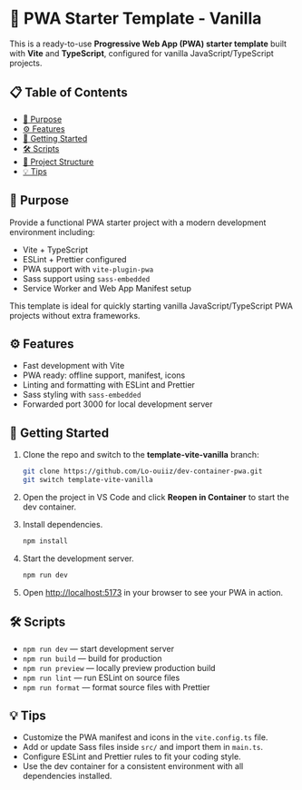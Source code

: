 # 🚀 PWA Starter Template - Vanilla

This is a ready-to-use **Progressive Web App (PWA) starter template** built with **Vite** and **TypeScript**, configured for vanilla JavaScript/TypeScript projects.

## 📋 Table of Contents

- [🎯 Purpose](#-purpose)
- [⚙️ Features](#-features)
- [🚀 Getting Started](#-getting-started)
- [🛠️ Scripts](#-scripts)
- [📁 Project Structure](#-project-structure)
- [💡 Tips](#-tips)

## 🎯 Purpose

Provide a functional PWA starter project with a modern development environment including:

- Vite + TypeScript
- ESLint + Prettier configured
- PWA support with `vite-plugin-pwa`
- Sass support using `sass-embedded`
- Service Worker and Web App Manifest setup

This template is ideal for quickly starting vanilla JavaScript/TypeScript PWA projects without extra frameworks.

## ⚙️ Features

- Fast development with Vite
- PWA ready: offline support, manifest, icons
- Linting and formatting with ESLint and Prettier
- Sass styling with `sass-embedded`
- Forwarded port 3000 for local development server

## 🚀 Getting Started

1. Clone the repo and switch to the **template-vite-vanilla** branch:
   ```bash
   git clone https://github.com/Lo-ouiiz/dev-container-pwa.git
   git switch template-vite-vanilla
   ```
2. Open the project in VS Code and click **Reopen in Container** to start the dev container.

3. Install dependencies.

   ```bash
   npm install
   ```

4. Start the development server.

   ```bash
   npm run dev
   ```

5. Open [http://localhost:5173](http://localhost:5173) in your browser to see your PWA in action.

## 🛠️ Scripts

- `npm run dev` — start development server
- `npm run build` — build for production
- `npm run preview` — locally preview production build
- `npm run lint` — run ESLint on source files
- `npm run format` — format source files with Prettier

## 💡 Tips

- Customize the PWA manifest and icons in the `vite.config.ts` file.
- Add or update Sass files inside `src/` and import them in `main.ts`.
- Configure ESLint and Prettier rules to fit your coding style.
- Use the dev container for a consistent environment with all dependencies installed.
